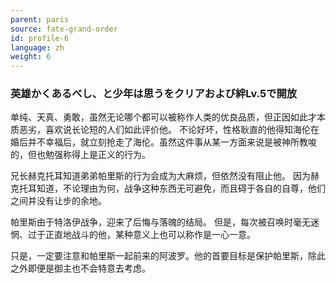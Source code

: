```yaml
---
parent: paris
source: fate-grand-order
id: profile-6
language: zh
weight: 6
---
```


### 英雄かくあるべし、と少年は思うをクリアおよび絆Lv.5で開放

单纯、天真、勇敢，虽然无论哪个都可以被称作人类的优良品质，但正因如此才本质恶劣，喜欢说长论短的人们如此评价他。
不论好坏，性格耿直的他得知海伦在婚后并不幸福后，就立刻抢走了海伦。虽然这件事从某一方面来说是被神所教唆的，但也勉强称得上是正义的行为。

兄长赫克托耳知道弟弟帕里斯的行为会成为大麻烦，但依然没有阻止他。
因为赫克托耳知道，不论理由为何，战争这种东西无可避免，而且碍于各自的自尊，他们之间并没有让步的余地。

帕里斯由于特洛伊战争，迎来了后悔与落魄的结局。
但是，每次被召唤时毫无迷惘、过于正直地战斗的他，某种意义上也可以称作是一心一意。

只是，一定要注意和帕里斯一起前来的阿波罗。他的首要目标是保护帕里斯，除此之外即便是御主也不会特意去考虑。
